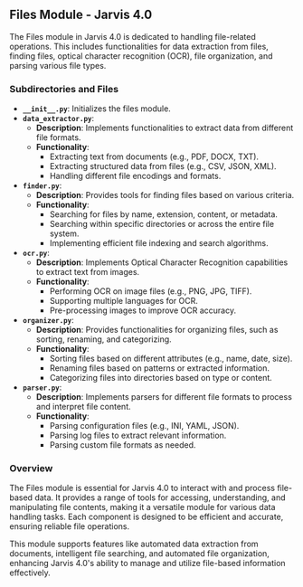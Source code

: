 ## Files Module - Jarvis 4.0

The Files module in Jarvis 4.0 is dedicated to handling file-related operations. This includes functionalities for data extraction from files, finding files, optical character recognition (OCR), file organization, and parsing various file types.

### Subdirectories and Files

- **`__init__.py`**: Initializes the files module.
- **`data_extractor.py`**:
    - **Description**: Implements functionalities to extract data from different file formats.
    - **Functionality**:
        - Extracting text from documents (e.g., PDF, DOCX, TXT).
        - Extracting structured data from files (e.g., CSV, JSON, XML).
        - Handling different file encodings and formats.
- **`finder.py`**:
    - **Description**: Provides tools for finding files based on various criteria.
    - **Functionality**:
        - Searching for files by name, extension, content, or metadata.
        - Searching within specific directories or across the entire file system.
        - Implementing efficient file indexing and search algorithms.
- **`ocr.py`**:
    - **Description**: Implements Optical Character Recognition capabilities to extract text from images.
    - **Functionality**:
        - Performing OCR on image files (e.g., PNG, JPG, TIFF).
        - Supporting multiple languages for OCR.
        - Pre-processing images to improve OCR accuracy.
- **`organizer.py`**:
    - **Description**: Provides functionalities for organizing files, such as sorting, renaming, and categorizing.
    - **Functionality**:
        - Sorting files based on different attributes (e.g., name, date, size).
        - Renaming files based on patterns or extracted information.
        - Categorizing files into directories based on type or content.
- **`parser.py`**:
    - **Description**: Implements parsers for different file formats to process and interpret file content.
    - **Functionality**:
        - Parsing configuration files (e.g., INI, YAML, JSON).
        - Parsing log files to extract relevant information.
        - Parsing custom file formats as needed.

### Overview

The Files module is essential for Jarvis 4.0 to interact with and process file-based data. It provides a range of tools for accessing, understanding, and manipulating file contents, making it a versatile module for various data handling tasks. Each component is designed to be efficient and accurate, ensuring reliable file operations.

This module supports features like automated data extraction from documents, intelligent file searching, and automated file organization, enhancing Jarvis 4.0's ability to manage and utilize file-based information effectively.